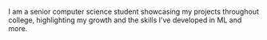 I am a senior computer science student showcasing my projects throughout college, highlighting my growth and the skills I've developed in ML and more.
